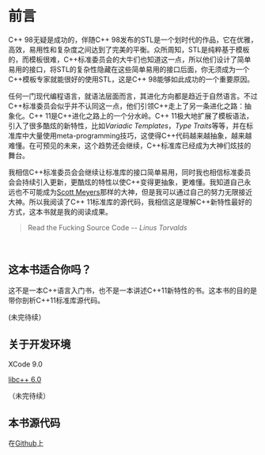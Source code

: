 # 前言

C++ 98无疑是成功的，伴随C++ 98发布的STL是一个划时代的作品，它在优雅，高效，易用性和复杂度之间达到了完美的平衡。众所周知，STL是纯粹基于模板的，而模板很难，C++标准委员会的大牛们也知道这一点，所以他们设计了简单易用的接口，将STL的复杂性隐藏在这些简单易用的接口后面，你无须成为一个C++模板专家就能很好的使用STL，这是C++ 98能够如此成功的一个重要原因。

任何一门现代编程语言，就语法层面而言，其进化方向都是趋近于自然语言。不过C++标准委员会似乎并不认同这一点，他们引领C++走上了另一条进化之路：抽象化。C++ 11是C++进化之路上的一个分水岭。C++ 11极大地扩展了模板语法，引入了很多酷炫的新特性，比如*Variadic Templates*，*Type Traits*等等，并在标准库中大量使用meta-programming技巧，这使得C++代码越来越抽象，越来越难懂。在可预见的未来，这个趋势还会继续，C++标准库已经成为大神们炫技的舞台。

我相信C++标准委员会会继续让标准库的接口简单易用，同时我也相信标准委员会会持续引入更新，更酷炫的特性以使C++变得更抽象，更难懂。我知道自己永远也不可能成为[Scott Meyers](http://www.aristeia.com)那样的大神，但是我可以通过自己的努力无限接近大神。所以我阅读了C++ 11标准库的源代码，我相信这是理解C++新特性最好的方式，这本书就是我的阅读成果。

> Read the Fucking Source Code 
  -- *Linus Torvalds*

<br/>

## 这本书适合你吗？

这不是一本C++语言入门书，也不是一本讲述C++11新特性的书。这本书的目的是带你剖析C++11标准库源代码。

(未完待续）

## 关于开发环境

XCode 9.0

[libc++ 6.0](http://libcxx.llvm.org)

（未完待续）

## 本书源代码

在[Github](https://github.com/zyuchuan/unique_cpp)上



